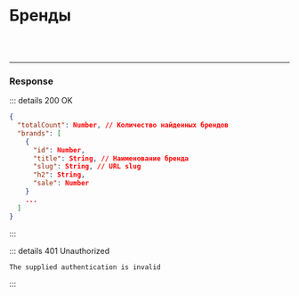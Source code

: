 # Бренды

<br>

<request-block name="brands" />


<br>

---

### Response

::: details 200 OK
```json
{
  "totalCount": Number, // Количество найденных брендов
  "brands": [
    {
      "id": Number,
      "title": String, // Наименование бренда
      "slug": String, // URL slug
      "h2": String,
      "sale": Number
    }
    ...
  ]
}
```
:::

::: details 401 Unauthorized
```
The supplied authentication is invalid
```
:::